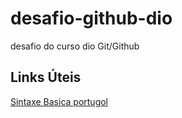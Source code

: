 # desafio-github-dio

desafio do curso dio Git/Github

## Links Úteis

[Sintaxe Basica portugol](https://dgadelha.github.io/Portugol-Webstudio/)
